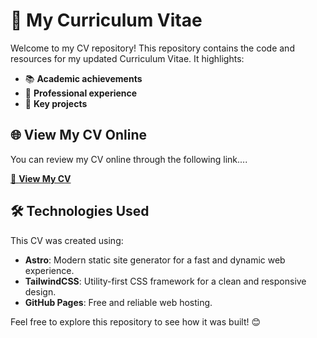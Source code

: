 # 📄 My Curriculum Vitae  

Welcome to my CV repository! This repository contains the code and resources for my updated Curriculum Vitae. It highlights:  
- 📚 **Academic achievements**  
- 💼 **Professional experience**  
- 🚀 **Key projects**


## 🌐 View My CV Online
You can review my CV online through the following link....

[🔗 **View My CV**](https://imfrankvs.github.io/Frank_CV/)


## 🛠️ Technologies Used  
This CV was created using:  
- **Astro**: Modern static site generator for a fast and dynamic web experience.  
- **TailwindCSS**: Utility-first CSS framework for a clean and responsive design.  
- **GitHub Pages**: Free and reliable web hosting.  

Feel free to explore this repository to see how it was built! 😊  
